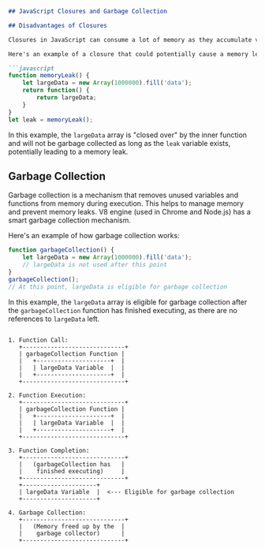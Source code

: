 ```markdown
## JavaScript Closures and Garbage Collection

## Disadvantages of Closures

Closures in JavaScript can consume a lot of memory as they accumulate variables and functions during their execution. If not handled properly, this can lead to memory leaks or even freeze the execution of the browser. This is because closures are not subject to garbage collection until their entire execution is complete.

Here's an example of a closure that could potentially cause a memory leak if not handled properly:

```javascript
function memoryLeak() {
    let largeData = new Array(1000000).fill('data');
    return function() {
        return largeData;
    }
}
let leak = memoryLeak();
```
In this example, the `largeData` array is "closed over" by the inner function and will not be garbage collected as long as the `leak` variable exists, potentially leading to a memory leak.

## Garbage Collection

Garbage collection is a mechanism that removes unused variables and functions from memory during execution. This helps to manage memory and prevent memory leaks. V8 engine (used in Chrome and Node.js) has a smart garbage collection mechanism.

Here's an example of how garbage collection works:

```javascript
function garbageCollection() {
    let largeData = new Array(1000000).fill('data');
    // largeData is not used after this point
}
garbageCollection();
// At this point, largeData is eligible for garbage collection
```
In this example, the `largeData` array is eligible for garbage collection after the `garbageCollection` function has finished executing, as there are no references to `largeData` left.
```

1. Function Call:
   +-----------------------------+
   | garbageCollection Function |
   |   +---------------------+  |
   |   | largeData Variable  |  |
   |   +---------------------+  |
   +-----------------------------+

2. Function Execution:
   +-----------------------------+
   | garbageCollection Function |
   |   +---------------------+  |
   |   | largeData Variable  |  |
   |   +---------------------+  |
   +-----------------------------+

3. Function Completion:
   +-----------------------------+
   |   (garbageCollection has   |
   |    finished executing)     |
   +-----------------------------+
   +---------------------+
   | largeData Variable  |  <--- Eligible for garbage collection
   +---------------------+

4. Garbage Collection:
   +-----------------------------+
   |   (Memory freed up by the  |
   |    garbage collector)      |
   +-----------------------------+

